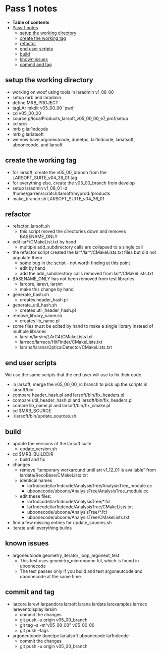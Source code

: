 Pass 1 notes
==============================

-   **Table of contents**
-   [Pass 1 notes](#Pass-1-notes)
    -   [setup the working directory](#setup-the-working-directory)
    -   [create the working tag](#create-the-working-tag)
    -   [refactor](#refactor)
    -   [end user scripts](#end-user-scripts)
    -   [build](#build)
    -   [known issues](#known-issues)
    -   [commit and tag](#commit-and-tag)

setup the working directory
------------------------------------------------------------

-   working on woof using tools in laradmin v1\_08\_00
-   setup mrb and laradmin
-   define MRB\_PROJECT
-   tagLAr mkdir v05\_00\_00 \`pwd\`
-   cd v05\_00\_00
-   source p/localProducts\_larsoft\_v05\_00\_00\_e7\_prof/setup
-   cd srcs
-   mrb g lar1ndcode
-   mrb g lariatsoft
-   we now have argoneutcode, dunetpc, lar1ndcode, lariatsoft, uboonecode, and larsoft

create the working tag
--------------------------------------------------

-   for larsoft, create the v05\_00\_branch from the LARSOFT\_SUITE\_v04\_36\_01 tag
-   for everything else, create the v05\_00\_branch from develop
-   setup laradmin v1\_08\_01 -z /home/garren/scratch/larsoft/myprod:/products
-   make\_branch.sh LARSOFT\_SUITE\_v04\_36\_01

refactor
----------------------

-   refactor\_larsoft.sh
    -   this script moved the directories down and removes BASENAME\_ONLY
-   edit lar\*/CMakeList.txt by hand
    -   multiple add\_subdirectory calls are collapsed to a single call
-   the refactor script created the lar\*/lar\*/CMakeLists.txt files but did not populate them
    -   some bug in the script - not worth finding at this point
    -   edit by hand
    -   add the add\_subdirectory calls removed from lar\*/CMakeLists.txt
-   BASENAME\_ONLY has not been removed from test libraries
    -   larcore, larevt, larsim
    -   make this change by hand
-   generate\_hash.sh
    -   creates header\_hash.pl
-   generate\_util\_hash.sh
    -   creates util\_header\_hash.pl
-   remove\_library\_name.sh
    -   creates lib\_name.pl
-   some files must be edited by hand to make a single library instead of multiple libraries
    -   larsim/larsim/LArG4/CMakeLists.txt
    -   larreco/larreco/HitFinder/CMakeLists.txt
    -   larana/larana/OpticalDetector/CMakeLists.txt

end user scripts
--------------------------------------

We use the same scripts that the end user will use to fix their code.

-   in larsoft, merge the v05\_00\_00\_rc branch to pick up the scripts in larsoft/bin
-   compare header\_hash.pl and larsoft/bin/fix\_headers.pl
-   compare util\_header\_hash.pl and larsoft/bin/fix\_headers.pl
-   comare lib\_name.pl and larsoft/bin/fix\_cmake.pl
-   cd \$MRB\_SOURCE
-   ./larsoft/bin/update\_sources.sh

build
----------------

-   update the versions of the larsoft suite
    -   update\_version.sh
-   cd \$MRB\_BUILDDIR
    -   build and fix
-   changes
    -   remove “temporary workaround until art v1\_12\_01 is available” from lardata/RecoBase/CMakeLists.txt
    -   identical names
        -   lar1ndcode/lar1ndcode/AnalysisTree/AnalysisTree\_module.cc
        -   uboonecode/uboone/AnalysisTree/AnalysisTree\_module.cc
    -   edit these files:
        -   lar1ndcode/lar1ndcode/AnalysisTree/\*.fcl
        -   lar1ndcode/lar1ndcode/AnalysisTree/CMakeLists.txt
        -   uboonecode/uboone/AnalysisTree/\*.fcl
        -   uboonecode/uboone/AnalysisTree/CMakeLists.txt
-   find a few missing entries for update\_sources.sh
-   iterate until everything builds

known issues
------------------------------

-   argoneutcode geometry\_iterator\_loop\_argoneut\_test
    -   This test uses geometry\_microboone.fcl, which is found in uboonecode
    -   The test passes only if you build and test argoneutcode and uboonecode at the same time.

commit and tag
----------------------------------

-   larcore larevt larpandora larsoft larana lardata larexamples larreco lareventdisplay larsim
    -   commit the changes
    -   git push -u origin v05\_00\_branch
    -   git tag -a -m“v05\_00\_00” v05\_00\_00
    -   git push –tags
-   argoneutcode dunetpc lariatsoft uboonecode lar1ndcode
    -   commit the changes
    -   git push -u origin v05\_00\_branch

